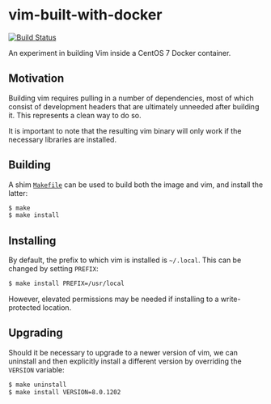# vim-built-with-docker

[![Build Status](https://travis-ci.org/AlexandreCarlton/vim-built-with-docker.svg?branch=master)](https://travis-ci.org/AlexandreCarlton/vim-built-with-docker)

An experiment in building Vim inside a CentOS 7 Docker container.


## Motivation
Building vim requires pulling in a number of dependencies, most of which
consist of development headers that are ultimately unneeded after building it.
This represents a clean way to do so.

It is important to note that the resulting vim binary will only work if the
necessary libraries are installed.


## Building

A shim [`Makefile`](Makefile) can be used to build both the image and vim, and
install the latter:

```bash
$ make
$ make install
```

## Installing

By default, the prefix to which vim is installed is `~/.local`. This can be
changed by setting `PREFIX`:

```bash
$ make install PREFIX=/usr/local
```

However, elevated permissions may be needed if installing to a write-protected
location.

## Upgrading

Should it be necessary to upgrade to a newer version of vim, we can uninstall
and then explicitly install a different version by overriding the `VERSION`
variable:

```bash
$ make uninstall
$ make install VERSION=8.0.1202
```

